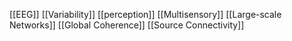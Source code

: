 [[EEG]]
[[Variability]]
[[perception]]
[[Multisensory]]
[[Large-scale Networks]]
[[Global Coherence]]
[[Source Connectivity]]
